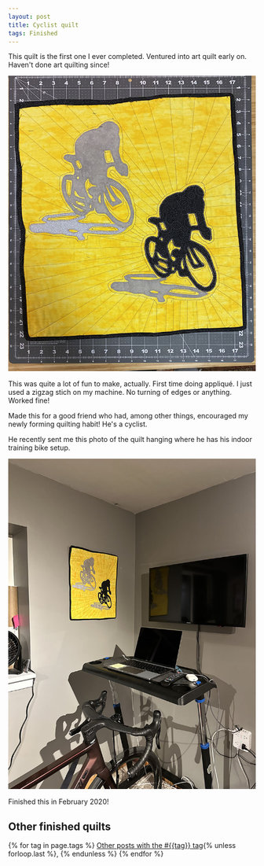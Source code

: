 ```yaml
---
layout: post
title: Cyclist quilt
tags: Finished
---
```

This quilt is the first one I ever completed. Ventured into art quilt early on. Haven't done art quilting since!

![17 inches by 21 inches quilt. The background is yellow. There are two silhouettes of cyclists on racing bikes. The one in the bottom right is nearly black. The one in the top left is grey. They each have a lighter grey shadow beside them. The binding is black. The quilting is basically a bunch of straight lines coming from the cyclists and going to the edges of the quilt](/images/cyclist-quilt.jpg)

This was quite a lot of fun to make, actually. First time doing appliqu&eacute;. I just used a zigzag stich on my machine. No turning of edges or anything. Worked fine!

Made this for a good friend who had, among other things, encouraged my newly forming quilting habit! He's a cyclist.

He recently sent me this photo of the quilt hanging where he has his indoor training bike setup. 

![The cyclist quilt hanging on a wall beside a big monitor, and a bicycle on a track. A laptop is in front of the bike](/images/cyclist-quilt-hanging.jpg)

Finished this in February 2020! 

## Other finished quilts

  {% for tag in page.tags %}
  <a class="post" href="/tag/{{tag}}">Other posts with the #{{tag}} tag</a>{% unless forloop.last %}, {% endunless %}
  {% endfor %}